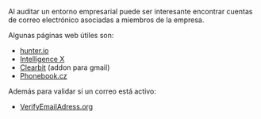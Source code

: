 Al auditar un entorno empresarial puede ser interesante encontrar cuentas de correo electrónico asociadas a miembros de la empresa.

Algunas páginas web útiles son:

- [hunter.io](https://hunter.io/)
- [Intelligence X](http://intelx.io/)
- [Clearbit](https://chrome.google.com/webstore/detail/clearbit-connect-free-ver/pmnhcgfcafcnkbengdcanjablaabjplo) (addon para gmail)
- [Phonebook.cz](https://phonebook.cz/)

Además para validar si un correo está activo:

- [VerifyEmailAdress.org](http://verifyemailadress.org/)